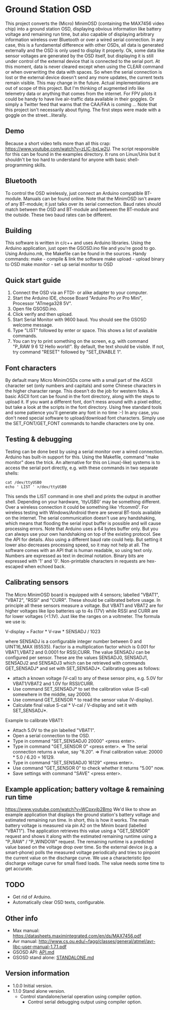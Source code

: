 Ground Station OSD
==================
This project converts the (Micro) MinimOSD (containing the MAX7456 video chip) into a ground station OSD, displaying obvious information like battery voltage and remaining run time, but also capable of displaying arbitrary information wireless over Bluetooth or over a wired serial connection. In any case, this is a fundamental difference with other OSDs, all data is generated externally and the OSD is only used to display it properly. Ok, some data like sensor voltages are generated by the OSD itself, but displaying it is still under control of the external device that is connected to the serial port. At this moment, data is never cleared except when using the CLEAR command or when overwriting the data with spaces. So when the serial connection is lost or the external device doesn't send any more updates, the current texts remain visible. This may change in the future. Actual implementations are out of scope of this project. But I'm thinking of augmented info like telemetry data or anything that comes from the internet. For FPV pilots it could be handy to have live air-traffic data available in their goggles. Or simply a Twitter feed that warns that the CAA/FAA is coming ... Note that this project isn't necessarily about flying. The first steps were made with a goggle on the street...literally.


Demo
----
Because a short video tells more than all this crap: https://www.youtube.com/watch?v=zLIC-bxLw2U. The script responsible for this can be found in the examples directory. It runs on Linux/Unix but it shouldn't be too hard to understand for anyone with basic shell-programming skills.


Bluetooth
---------
To control the OSD wirelessly, just connect an Arduino compatible BT-module. Manuals can be found online. Note that the MinimOSD isn't aware of any BT-module; it just talks over its serial connection. Baud rates should match between the OSD and BT-module and between the BT-module and the outside. These two baud rates can be different.


Building
--------
This software is written in c/c++ and uses Arduino libraries. Using the Arduino application, just open the GSOSD.ino file and you're good to go. Using Arduino.mk, the Makefile can be found in the sources. Handy commands:
make		- compile & link the software
make upload	- upload binary to OSD
make monitor	- set up serial monitor to OSD


Quick start guide
-----------------
1. Connect the OSD via an FTDI- or alike adapter to your computer.
2. Start the Arduino IDE, choose Board "Arduino Pro or Pro Mini", Processor "ATmega328 5V".
3. Open file GSOSD.ino.
4. Click verify and then upload.
5. Start Serial Monitor with 9600 baud. You should see the GSOSD welcome message.
6. Type "LIST" followed by enter or space. This shows a list of available commands.
7. You can try to print something on the screen, e.g. with command "P_RAW 9 6 12 Hello world!". By default, the text should be visible. If not, try command "RESET" followed by "SET_ENABLE 1".


Font characters
---------------
By default many Micro MinimOSDs come with a small part of the ASCII character set (only numbers and capitals) and some Chinese characters in the higher character range. This doesn't do the job for western folks. A basic ASCII font can be found in the font directory, along with the steps to upload it. If you want a different font, don't mess around with a pixel editor, but take a look at the scripts in the font directory. Using free standard tools and some patience you'll generate any font in no time :-) In any case, you don't need special software to upload/download font characters. Simply use the SET_FONT/GET_FONT commands to handle characters one by one.


Testing & debugging
-------------------
Testing can be done best by using a serial monitor over a wired connection. Arduino has built-in support for this. Using the Makefile, command "make monitor" does the trick. An alternative for this on Linux(-like) systems is to access the serial port directly, e.g. with these commands in two separate shells:

`cat /dev/ttyUSB0`  
`echo ' LIST ' >/dev/ttyUSB0`

This sends the LIST command in one shell and prints the output in another shell. Depending on your hardware, 'ttyUSB0' may be something different. Over a wireless connection it could be something like 'rfcomm0'.  For wireless testing with Windows/Android there are several BT-tools available on the internet. The serial communication doesn't use any handshaking, which means that flooding the serial input buffer is possible and will cause processing errors. Note that Arduino uses a 64 bytes buffer only. But you can always use your own handshaking on top of the existing protocol. See the API for details. Also using a different baud rate could help. But setting it lower also decreases processing speed, so it may not help at all.
The software comes with an API that is human readable, so using text only. Numbers are expressed as text in decimal notation. Binary bits are expressed with '1' and '0'. Non-printable characters in requests are hex-escaped when echoed back.


Calibrating sensors
-------------------
The Micro MinimOSD board is equipped with 4 sensors; labelled "VBAT1", "VBAT2", "RSSI" and "CURR". These should be calibrated before usage. In principle all these sensors measure a voltage. But VBAT1 and VBAT2 are for higher voltages like lipo batteries up to 4s (17V) while RSSI and CURR are for lower voltages (<1.1V). Just like the ranges on a voltmeter. The formula we use is:

V-display = Factor * V-raw * SENSADJ / 1023

where SENSADJ is a configurable integer number between 0 and UINT16_MAX (65535). Factor is a multiplication factor which is 0.001 for VBAT1,VBAT2 and 0.0001 for RSSI,CURR. The value SENSADJ can be configured per sensor. These are the values SENSADJ0, SENSADJ1, SENSADJ2 and SENSADJ3 which can be retrieved with commands GET_SENSADJ* and set with SET_SENSADJ*. Calibrating goes as follows:
- attach a known voltage (V-cal) to any of these sensor pins, e.g. 5.0V for VBAT1/VBAT2 and 1.0V for RSSI/CURR.
- Use command SET_SENSADJ* to set the calibration value (S-cal) somewhere in the middle, say 20000.
- Use command GET_SENSOR * to read the sensor value (V-display).
- Calculate final value S-cal * V-cal / V-display and set it with SET_SENSADJ*.

Example to calibrate VBAT1:
- Attach 5.0V to the pin labelled "VBAT1".
- Open a serial connection to the OSD.
- Type in command "SET_SENSADJ0 20000" \<press enter\>.
- Type in command "GET_SENSOR 0" \<press enter\>.
  => The serial connection returns a value, say "6.20".
  => Final calibration value: 20000 * 5.0 / 6.20 = 16129.
- Type in command "SET_SENSADJ0 16129" \<press enter\>.
- Use command "GET_SENSOR 0" to check whether it returns "5.00" now.
- Save settings with command "SAVE" \<press enter\>.


Example application; battery voltage & remaining run time
---------------------------------------------------------
https://www.youtube.com/watch?v=WCpxvjb2Bmo
We'd like to show an example application that displays the ground station's battery voltage and estimated remaining run time. In short, this is how it works. The main battery voltage is measured via pin A2 on the Minim board (labelled "VBAT1"). The application retrieves this value using a "GET_SENSOR" request and shows it along with the estimated remaining runtime using a "P_RAW" / "P_WINDOW" request. The remaining runtime is a predicted value based on the voltage drop over time. So the external device (e.g. a smart-phone) polls the measured voltage periodically and tries to pinpoint the current value on the discharge curve. We use a characteristic lipo discharge voltage curve for small fixed loads. The value needs some time to get accurate.


TODO
----
- Get rid of Arduino.
- Automatically clear OSD texts, configurable.


Other info
----------
- Max manual: https://datasheets.maximintegrated.com/en/ds/MAX7456.pdf  
- Avr manual: http://www.cs.ou.edu/~fagg/classes/general/atmel/avr-libc-user-manual-1.7.1.pdf
- GSOSD API: [API.md](API.md)
- GSOSD stand alone: [STANDALONE.md](STANDALONE.md)


Version information
-------------------
- 1.0.0	Initial version.
- 1.1.0	Stand alone version.
	- Control standalone/serial operation using compiler option.
        - Control serial debugging output using compiler option.
